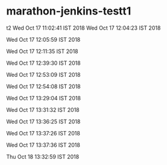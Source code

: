 # marathon-jenkins-testt1
t2
Wed Oct 17 11:02:41 IST 2018
Wed Oct 17 12:04:23 IST 2018

Wed Oct 17 12:05:59 IST 2018

Wed Oct 17 12:11:35 IST 2018

Wed Oct 17 12:39:30 IST 2018

Wed Oct 17 12:53:09 IST 2018

Wed Oct 17 12:54:08 IST 2018

Wed Oct 17 13:29:04 IST 2018

Wed Oct 17 13:31:32 IST 2018

Wed Oct 17 13:36:25 IST 2018

Wed Oct 17 13:37:26 IST 2018

Wed Oct 17 13:37:36 IST 2018

Thu Oct 18 13:32:59 IST 2018
